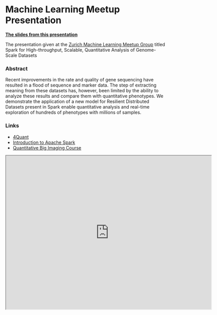Machine Learning Meetup Presentation
=======================
__[The slides from this presentation](https://rawgithub.com/4Quant/machine-learning-meetup/master/zurichMLPresentation.html)__

The presentation given at the [Zurich Machine Learning Meetup Group](http://www.meetup.com/Zurich-Machine-Learning/events/173308612/) titled Spark for High-throughput, Scalable, Quantitative Analysis of Genome-Scale Datasets 

### Abstract
Recent improvements in the rate and quality of gene sequencing have resulted in a flood of sequence and marker data. The step of extracting meaning from these datasets has, however, been limited by the ability to analyze these results and compare them with quantitative phenotypes. We demonstrate the application of a new model for Resilient Distributed Datasets present in Spark enable quantitative analysis and real-time exploration of hundreds of phenotypes with millions of samples. 

### Links

- [4Quant](http://www.4quant.com)
- [Introduction to Apache Spark](http://4quant.github.io/spark-introduction)
- [Quantitative Big Imaging Course](http://kmader.github.io/Quantitative-Big-Imaging-Course)


<iframe src="https://rawgithub.com/4Quant/machine-learning-meetup/master/zurichMLPresentation.html" width="640" height="480" style="display:block; margin: 0 auto;">&nbsp;</iframe>
